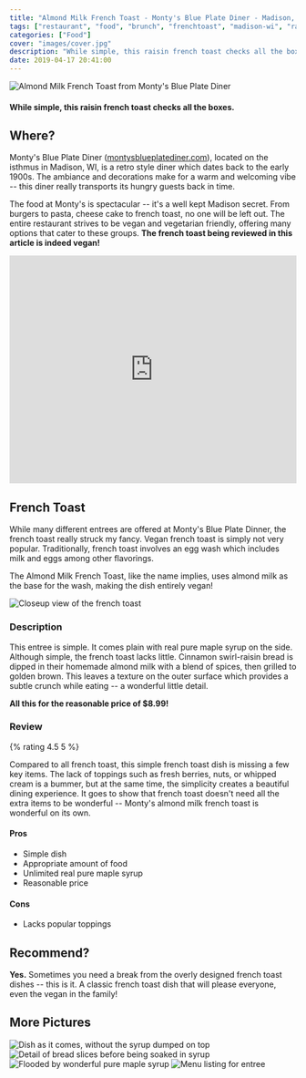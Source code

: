 ```yaml
---
title: "Almond Milk French Toast - Monty's Blue Plate Diner - Madison, WI"
tags: ["restaurant", "food", "brunch", "frenchtoast", "madison-wi", "raisins"]
categories: ["Food"]
cover: "images/cover.jpg"
description: "While simple, this raisin french toast checks all the boxes."
date: 2019-04-17 20:41:00
---
```


![Almond Milk French Toast from Monty's Blue Plate Diner][img5]

#### While simple, this raisin french toast checks all the boxes.

## Where?

Monty's Blue Plate Diner ([montysblueplatediner.com](https://montysblueplatediner.com/)), located on the isthmus in Madison, WI, is a retro style diner which dates back to the early 1900s. The ambiance and decorations make for a warm and welcoming vibe -- this diner really transports its hungry guests back in time.

The food at Monty's is spectacular -- it's a well kept Madison secret. From burgers to pasta, cheese cake to french toast, no one will be left out. The entire restaurant strives to be vegan and vegetarian friendly, offering many options that cater to these groups. **The french toast being reviewed in this article is indeed vegan!**

<iframe src="https://www.google.com/maps/embed?pb=!1m18!1m12!1m3!1d2913.5674586310115!2d-89.35340601653762!3d43.092588182610726!2m3!1f0!2f0!3f0!3m2!1i1024!2i768!4f13.1!3m3!1m2!1s0x8806538630f83841%3A0xffbff043dbbcb96e!2sMonty&#39;s+Blue+Plate+Diner!5e0!3m2!1sen!2sus!4v1555555664968!5m2!1sen!2sus" width="800" height="400" frameborder="0" style="border:0; max-width:100%;" allowfullscreen></iframe>

## French Toast

While many different entrees are offered at Monty's Blue Plate Dinner, the french toast really struck my fancy. Vegan french toast is simply not very popular. Traditionally, french toast involves an egg wash which includes milk and eggs among other flavorings.

The Almond Milk French Toast, like the name implies, uses almond milk as the base for the wash, making the dish entirely vegan!

![Closeup view of the french toast][img4]

### Description

This entree is simple. It comes plain with real pure maple syrup on the side. Although simple, the french toast lacks little. Cinnamon swirl-raisin bread is dipped in their homemade almond milk with a blend of spices, then grilled to golden brown. This leaves a texture on the outer surface which provides a subtle crunch while eating -- a wonderful little detail.

**All this for the reasonable price of $8.99!**

### Review

{% rating 4.5 5 %}

Compared to all french toast, this simple french toast dish is missing a few key items. The lack of toppings such as fresh berries, nuts, or whipped cream is a bummer, but at the same time, the simplicity creates a beautiful dining experience. It goes to show that french toast doesn't need all the extra items to be wonderful -- Monty's almond milk french toast is wonderful on its own.

#### Pros

- Simple dish
- Appropriate amount of food
- Unlimited real pure maple syrup
- Reasonable price

#### Cons

- Lacks popular toppings

## Recommend?

**Yes.** Sometimes you need a break from the overly designed french toast dishes -- this is it. A classic french toast dish that will please everyone, even the vegan in the family!

## More Pictures

![Dish as it comes, without the syrup dumped on top][img2]
![Detail of bread slices before being soaked in syrup][img3]
![Flooded by wonderful pure maple syrup][img6]
![Menu listing for entree][img1]

[img1]: /assets/images/frenchtoast/wi-madison/montys/img1.jpg
[img2]: /assets/images/frenchtoast/wi-madison/montys/img2.jpg
[img3]: /assets/images/frenchtoast/wi-madison/montys/img3.jpg
[img4]: /assets/images/frenchtoast/wi-madison/montys/img4.jpg
[img5]: /assets/images/frenchtoast/wi-madison/montys/img5.jpg
[img6]: /assets/images/frenchtoast/wi-madison/montys/img6.jpg